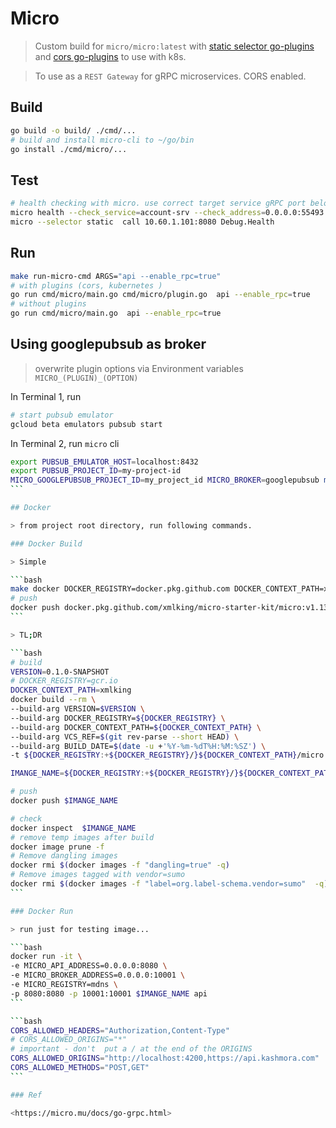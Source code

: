 # Micro

> Custom build for `micro/micro:latest` with [static selector go-plugins](https://github.com/micro/go-plugins/tree/master/client/selector/static) and [cors go-plugins](https://github.com/micro/go-plugins/tree/master/micro/cors) to use with k8s.

> To use as a `REST Gateway` for gRPC microservices. CORS enabled.

## Build

```bash
go build -o build/ ./cmd/...
# build and install micro-cli to ~/go/bin
go install ./cmd/micro/...
```

## Test

```bash
# health checking with micro. use correct target service gRPC port below
micro health --check_service=account-srv --check_address=0.0.0.0:55493
micro --selector static  call 10.60.1.101:8080 Debug.Health
```

## Run

```bash
make run-micro-cmd ARGS="api --enable_rpc=true"
# with plugins (cors, kubernetes )
go run cmd/micro/main.go cmd/micro/plugin.go  api --enable_rpc=true
# without plugins
go run cmd/micro/main.go  api --enable_rpc=true
```

## Using googlepubsub as broker

> overwrite plugin options via Environment variables `MICRO_(PLUGIN)_(OPTION)`

In Terminal 1, run

```bash
# start pubsub emulator
gcloud beta emulators pubsub start
```

In Terminal 2, run `micro` cli

````bash
export PUBSUB_EMULATOR_HOST=localhost:8432
export PUBSUB_PROJECT_ID=my-project-id
MICRO_GOOGLEPUBSUB_PROJECT_ID=my_project_id MICRO_BROKER=googlepubsub make run-micro-cmd ARGS="api --enable_rpc=true"
```

## Docker

> from project root directory, run following commands.

### Docker Build

> Simple

```bash
make docker DOCKER_REGISTRY=docker.pkg.github.com DOCKER_CONTEXT_PATH=xmlking/micro-starter-kit VERSION=v1.13.1
# push
docker push docker.pkg.github.com/xmlking/micro-starter-kit/micro:v1.13.1
```

> TL;DR

```bash
# build
VERSION=0.1.0-SNAPSHOT
# DOCKER_REGISTRY=gcr.io
DOCKER_CONTEXT_PATH=xmlking
docker build --rm \
--build-arg VERSION=$VERSION \
--build-arg DOCKER_REGISTRY=${DOCKER_REGISTRY} \
--build-arg DOCKER_CONTEXT_PATH=${DOCKER_CONTEXT_PATH} \
--build-arg VCS_REF=$(git rev-parse --short HEAD) \
--build-arg BUILD_DATE=$(date -u +'%Y-%m-%dT%H:%M:%SZ') \
-t ${DOCKER_REGISTRY:+${DOCKER_REGISTRY}/}${DOCKER_CONTEXT_PATH}/micro:${VERSION} -f cmd/micro/Dockerfile .

IMANGE_NAME=${DOCKER_REGISTRY:+${DOCKER_REGISTRY}/}${DOCKER_CONTEXT_PATH}/micro:${VERSION}

# push
docker push $IMANGE_NAME

# check
docker inspect  $IMANGE_NAME
# remove temp images after build
docker image prune -f
# Remove dangling images
docker rmi $(docker images -f "dangling=true" -q)
# Remove images tagged with vendor=sumo
docker rmi $(docker images -f "label=org.label-schema.vendor=sumo"  -q)
```

### Docker Run

> run just for testing image...

```bash
docker run -it \
-e MICRO_API_ADDRESS=0.0.0.0:8080 \
-e MICRO_BROKER_ADDRESS=0.0.0.0:10001 \
-e MICRO_REGISTRY=mdns \
-p 8080:8080 -p 10001:10001 $IMANGE_NAME api
```

```bash
CORS_ALLOWED_HEADERS="Authorization,Content-Type"
# CORS_ALLOWED_ORIGINS="*"
# important - don't  put a / at the end of the ORIGINS
CORS_ALLOWED_ORIGINS="http://localhost:4200,https://api.kashmora.com"
CORS_ALLOWED_METHODS="POST,GET"
```

### Ref

<https://micro.mu/docs/go-grpc.html>
````

